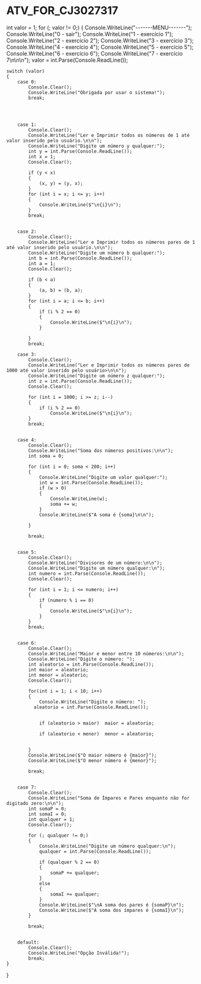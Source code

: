# ATV_FOR_CJ3027317

int valor = 1;
for (; valor != 0;)
{
    Console.WriteLine("-------MENU-------");
    Console.WriteLine("0 - sair");
    Console.WriteLine("1 - exercício 1");
    Console.WriteLine("2 - exercício 2");
    Console.WriteLine("3 - exercício 3");
    Console.WriteLine("4 - exercício 4");
    Console.WriteLine("5 - exercício 5");
    Console.WriteLine("6 - exercício 6");
    Console.WriteLine("7 - exercício 7\n\n\n");
    valor = int.Parse(Console.ReadLine());

    switch (valor)
    {
        case 0:
            Console.Clear();
            Console.WriteLine("Obrigada por usar o sistema!");
            break;




        case 1:
            Console.Clear();
            Console.WriteLine("Ler e Imprimir todos os números de 1 até valor inserido pelo usuário.\n\n");
            Console.WriteLine("Digite um número y qualquer:");
            int y = int.Parse(Console.ReadLine());
            int x = 1;
            Console.Clear();

            if (y < x)
            {
                (x, y) = (y, x);
            }
            for (int i = x; i <= y; i++)
            {
                Console.WriteLine($"\n{i}\n");
            }
            break;


        case 2:
            Console.Clear();
            Console.WriteLine("Ler e Imprimir todos os números pares de 1 até valor inserido pelo usuário.\n\n");
            Console.WriteLine("Digite um número b qualquer:");
            int b = int.Parse(Console.ReadLine());
            int a = 1;
            Console.Clear();

            if (b < a)
            {
                (a, b) = (b, a);
            }
            for (int i = a; i <= b; i++)
            {
                if (i % 2 == 0)
                {
                    Console.WriteLine($"\n{i}\n");
                }

            }
            break;

        case 3:
            Console.Clear();
            Console.WriteLine("Ler e Imprimir todos os números pares de 1000 até valor inserido pelo usuário>\n\n");
            Console.WriteLine("Digite um número z qualquer:");
            int z = int.Parse(Console.ReadLine());
            Console.Clear();

            for (int i = 1000; i >= z; i--)
            {
                if (i % 2 == 0)
                    Console.WriteLine($"\n{i}\n");
            }
            break;


        case 4:
            Console.Clear();
            Console.WriteLine("Soma dos números positivos:\n\n");
            int soma = 0;

            for (int i = 0; soma < 200; i++)
            {
                Console.WriteLine("Digite um valor qualquer:");
                int w = int.Parse(Console.ReadLine());
                if (w > 0)
                {
                    Console.WriteLine(w);
                    soma += w;
                }
                Console.WriteLine($"A soma é {soma}\n\n");
               
            }

            break;


        case 5:
            Console.Clear();
            Console.WriteLine("Divisores de um número:\n\n");
            Console.WriteLine("Digite um número qualquer:\n");
            int numero = int.Parse(Console.ReadLine());
            Console.Clear();

            for (int i = 1; i <= numero; i++)
            {
                if (numero % i == 0)
                {
                    Console.WriteLine($"\n{i}\n");
                }
            }
            break;


        case 6:
            Console.Clear();
            Console.WriteLine("Maior e menor entre 10 números:\n\n");
            Console.WriteLine("Digite o número: ");
            int aleatorio = int.Parse(Console.ReadLine());
            int maior = aleatorio;
            int menor = aleatorio;
            Console.Clear();

            for(int i = 1; i < 10; i++)
            {
                Console.WriteLine("Digite o número: ");
              aleatorio = int.Parse(Console.ReadLine());
           
                
                if (aleatorio > maior)  maior = aleatorio;
                
                if (aleatorio < menor)  menor = aleatorio;
                
              
            }
            Console.WriteLine($"O maior número é {maior}");
            Console.WriteLine($"O menor número é {menor}");

            break;


        case 7:
            Console.Clear();
            Console.WriteLine("Soma de Ímpares e Pares enquanto não for digitado zero:\n\n");
            int somaP = 0;
            int somaI = 0;
            int qualquer = 1;
            Console.Clear();

            for (; qualquer != 0;)
            {
                Console.WriteLine("Digite um número qualquer:\n");
                qualquer = int.Parse(Console.ReadLine());

                if (qualquer % 2 == 0)
                {
                    somaP += qualquer;
                }
                else
                {
                    somaI += qualquer;
                }
                Console.WriteLine($"\nA soma dos pares é {somaP}\n");
                Console.WriteLine($"A soma dos ímpares é {somaI}\n");
            }

            break;


        default:
            Console.Clear();
            Console.WriteLine("Opção Inválida!");
            break;
    }
}

